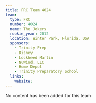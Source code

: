 ```yaml
---
title: FRC Team 4024
team:
  type: FRC
  number: 4024
  name: The Jokers
  rookie_year: 2012
  location: Winter Park, Florida, USA
  sponsors:
    - Trinity Prep
    - Disney
    - Lockheed Martin
    - NuWind, LLC
    - Home Depot
    - Trinity Preparatory School
  links:
    Website: 
---
```

No content has been added for this team